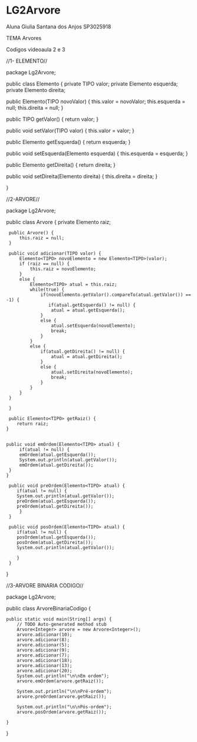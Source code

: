 # LG2Arvore

Aluna Giulia Santana dos Anjos SP3025918

TEMA Arvores 

Codigos videoaula 2 e 3


//1- ELEMENTO//

package Lg2Arvore;

public class Elemento<TIPO> {
  private TIPO valor;
  private Elemento<TIPO> esquerda;
  private Elemento<TIPO> direita;
  
  
  public Elemento(TIPO novoValor) {
	  this.valor = novoValor;
	  this.esquerda = null;
	  this.direita = null;
  }

  public TIPO getValor() {
	return valor;
}

  public void setValor(TIPO valor) {
	this.valor = valor;
}

  public Elemento<TIPO> getEsquerda() {
	return esquerda;
}

  public void setEsquerda(Elemento<TIPO> esquerda) {
	this.esquerda = esquerda;
}

  public Elemento<TIPO> getDireita() {
	return direita;
}

  public void setDireita(Elemento<TIPO> direita) {
	this.direita = direita;
}
  
  
}

//2-ARVORE//

package Lg2Arvore;

public class Arvore<TIPO extends Comparable> {
	 private Elemento<TIPO> raiz;
	 
	 public Arvore() {
		 this.raiz = null;
	 }
	 
	 public void adicionar(TIPO valor) {
		 Elemento<TIPO> novoElemento = new Elemento<TIPO>(valor);
		 if (raiz == null) {
			 this.raiz = novoElemento;
		 }
		 else {
			 Elemento<TIPO> atual = this.raiz;
			 while(true) {
				 if(novoElemento.getValor().compareTo(atual.getValor()) == -1) {
					if(atual.getEsquerda() != null) {
					 atual = atual.getEsquerda(); 
				 }
				 else {
					 atual.setEsquerda(novoElemento);
					 break;
				 }
			 }
			 else {
				 if(atual.getDireita() != null) {
					 atual = atual.getDireita(); 
				 }
				 else {
					 atual.setDireita(novoElemento);
					 break;
				 }
			 }
		 }
	 }
	 
	 }
	 
	 public Elemento<TIPO> getRaiz() {
		return raiz;
	}

	 
	public void emOrdem(Elemento<TIPO> atual) {
		 if(atual != null) {
		 emOrdem(atual.getEsquerda());
		 System.out.println(atual.getValor());
		 emOrdem(atual.getDireita());
	 }
	}
		 
	 public void preOrdem(Elemento<TIPO> atual) {
		if(atual != null) {
		System.out.println(atual.getValor());
		preOrdem(atual.getEsquerda());
		preOrdem(atual.getDireita());
		 }
	 }
	 
	 public void posOrdem(Elemento<TIPO> atual) {
		if(atual != null) {
		posOrdem(atual.getEsquerda());
		posOrdem(atual.getDireita());
		System.out.println(atual.getValor());
	 
		}
	 }
}

  //3-ARVORE BINARIA CODIGO//
  
  package Lg2Arvore;

public class ArvoreBinariaCodigo {

	public static void main(String[] args) {
		// TODO Auto-generated method stub
		Arvore<Integer> arvore = new Arvore<Integer>();
		arvore.adicionar(10);
		arvore.adicionar(8);
		arvore.adicionar(5);
		arvore.adicionar(9);
		arvore.adicionar(7);
		arvore.adicionar(18);
		arvore.adicionar(13);
		arvore.adicionar(20);
		System.out.println("\n\nEm ordem");
		arvore.emOrdem(arvore.getRaiz());
		
		System.out.println("\n\nPré-ordem");
		arvore.preOrdem(arvore.getRaiz());
		
		System.out.println("\n\nPós-ordem");
		arvore.posOrdem(arvore.getRaiz());
		
	}

}

